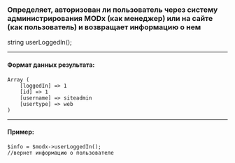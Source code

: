 ### Определяет, авторизован ли пользователь через систему администрирования MODx (как менеджер) или на сайте (как пользователь) и возвращает информацию о нем

string userLoggedIn();

***

#### Формат данных результата:

	Array (
		[loggedIn] => 1
		[id] => 1
		[username] => siteadmin
		[usertype] => web
	)

***

#### Пример:

	$info = $modx->userLoggedIn();
	//вернет информацию о пользователе
